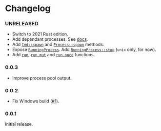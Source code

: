 # Changelog

### UNRELEASED
- Switch to 2021 Rust edition.
- Add dependant processes. See [docs](https://docs.rs/steward/latest/steward/dep/index.html).
- Add [`Cmd::spawn`](https://docs.rs/steward/latest/steward/cmd/struct.Cmd.html#method.spawn) and [`Process::spawn`](https://docs.rs/steward/latest/steward/process/struct.Process.html#method.spawn) methods.
- Expose [`RunningProcess`](https://docs.rs/steward/latest/steward/process/struct.RunningProcess.html). Add [`RunningProcess::stop`](https://docs.rs/steward/latest/steward/process/struct.RunningProcess.html#method.stop) (`unix` only, for now).
- Add [`run`](https://docs.rs/steward/latest/steward/fn.run.html), [`run_mut`](https://docs.rs/steward/latest/steward/fn.run_mut.html) and [`run_once`](https://docs.rs/steward/latest/steward/fn.run_once.html) functions.

### 0.0.3
- Improve process pool output.

### 0.0.2
- Fix Windows build ([#1](https://github.com/alexfedoseev/steward/pull/1)).

### 0.0.1
Initial release.
